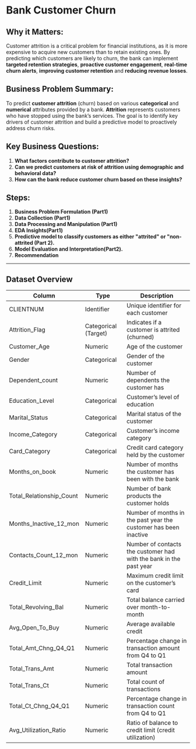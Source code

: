 # Bank Customer Churn

## Why it Matters:
Customer attrition is a critical problem for financial institutions, as it is more expensive to acquire new customers than to retain existing ones. By predicting which customers are likely to churn, the bank can implement **targeted retention strategies**, **proactive customer engagement**, **real-time churn alerts**, **improving customer retention** and **reducing revenue losses**.

## Business Problem Summary:
To predict **customer attrition** (churn) based on various **categorical** and **numerical** attributes provided by a bank. **Attrition** represents customers who have stopped using the bank’s services. The goal is to identify key drivers of customer attrition and build a predictive model to proactively address churn risks.

## Key Business Questions:
1. **What factors contribute to customer attrition?**
2. **Can we predict customers at risk of attrition using demographic and behavioral data?**
3. **How can the bank reduce customer churn based on these insights?**

## Steps:
1. **Business Problem Formulation (Part1)**
2. **Data Collection (Part1)**
3. **Data Processing and Manipulation (Part1)**
4. **EDA Insights(Part1)**
5. **Predictive model to classify customers as either "attrited" or "non-attrited (Part 2).**
6. **Model Evaluation and Interpretation(Part2).**
7. **Recommendation**
---

## Dataset Overview

| Column                  | Type                   | Description                                                            |
|-------------------------|------------------------|------------------------------------------------------------------------|
| CLIENTNUM               | Identifier             | Unique identifier for each customer                                     |
| Attrition_Flag           | Categorical (Target)   | Indicates if a customer is attrited (churned)                           |
| Customer_Age             | Numeric                | Age of the customer                                                    |
| Gender                   | Categorical            | Gender of the customer                                                 |
| Dependent_count          | Numeric                | Number of dependents the customer has                                  |
| Education_Level          | Categorical            | Customer’s level of education                                          |
| Marital_Status           | Categorical            | Marital status of the customer                                         |
| Income_Category          | Categorical            | Customer’s income category                                             |
| Card_Category            | Categorical            | Credit card category held by the customer                              |
| Months_on_book           | Numeric                | Number of months the customer has been with the bank                   |
| Total_Relationship_Count | Numeric                | Number of bank products the customer holds                             |
| Months_Inactive_12_mon   | Numeric                | Number of months in the past year the customer has been inactive        |
| Contacts_Count_12_mon    | Numeric                | Number of contacts the customer had with the bank in the past year      |
| Credit_Limit             | Numeric                | Maximum credit limit on the customer’s card                            |
| Total_Revolving_Bal      | Numeric                | Total balance carried over month-to-month                              |
| Avg_Open_To_Buy          | Numeric                | Average available credit                                               |
| Total_Amt_Chng_Q4_Q1     | Numeric                | Percentage change in transaction amount from Q4 to Q1                  |
| Total_Trans_Amt          | Numeric                | Total transaction amount                                               |
| Total_Trans_Ct           | Numeric                | Total count of transactions                                            |
| Total_Ct_Chng_Q4_Q1      | Numeric                | Percentage change in transaction count from Q4 to Q1                   |
| Avg_Utilization_Ratio    | Numeric                | Ratio of balance to credit limit (credit utilization)                  |
